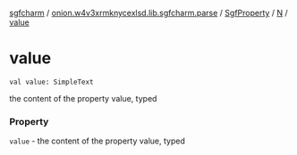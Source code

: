 [sgfcharm](../../../index.md) / [onion.w4v3xrmknycexlsd.lib.sgfcharm.parse](../../index.md) / [SgfProperty](../index.md) / [N](index.md) / [value](./value.md)

# value

`val value: SimpleText`

the content of the property value, typed

### Property

`value` - the content of the property value, typed